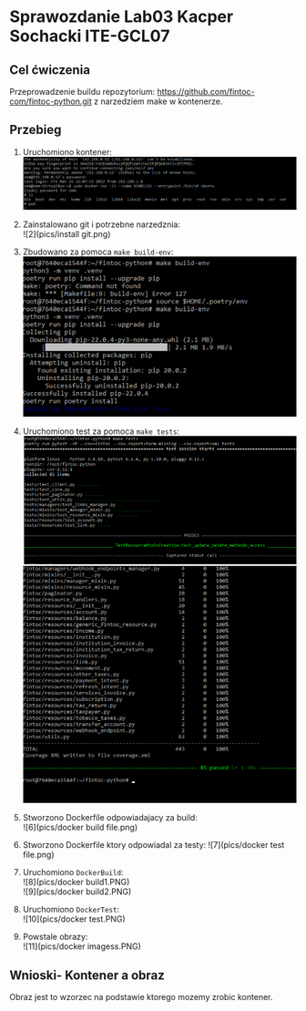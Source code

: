 # Sprawozdanie Lab03 Kacper Sochacki ITE-GCL07


## Cel ćwiczenia
Przeprowadzenie buildu repozytorium: https://github.com/fintoc-com/fintoc-python.git z narzedziem make w kontenerze.


## Przebieg

1. Uruchomiono kontener:
![1](pics/odpalenie1.png)

2. Zainstalowano git i potrzebne narzedznia:		
![2](pics/install git.png)

3. Zbudowano za pomoca ```make build-env```:		
![3](pics/build.png)

4. Uruchomiono test za pomoca  ```make tests```:		
![4](pics/test1.png)	
![5](pics/test2.png)

5. Stworzono Dockerfile odpowiadajacy za build:		
![6](pics/docker build file.png)

6. Stworzono Dockerfile ktory odpowiadal za testy:
![7](pics/docker test file.png)

7. Uruchomiono ```DockerBuild```:		
![8](pics/docker build1.PNG)		
![9](pics/docker build2.PNG)		


8. Uruchomiono ```DockerTest```:		
![10](pics/docker test.PNG)

10. Powstale obrazy:		
![11](pics/docker imagess.PNG)


## Wnioski- Kontener a obraz
Obraz jest to wzorzec na podstawie ktorego mozemy zrobic kontener.
